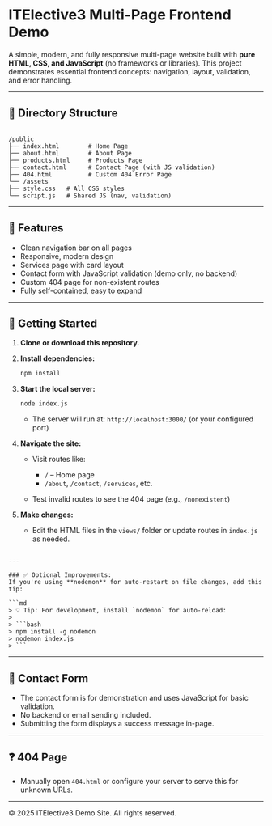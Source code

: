 # ITElective3 Multi-Page Frontend Demo

A simple, modern, and fully responsive multi-page website built with **pure HTML, CSS, and JavaScript** (no frameworks or libraries). This project demonstrates essential frontend concepts: navigation, layout, validation, and error handling.

---

## 📁 **Directory Structure**

```

/public
├── index.html        # Home Page
├── about.html        # About Page
├── products.html     # Products Page
├── contact.html      # Contact Page (with JS validation)
├── 404.html          # Custom 404 Error Page
└── /assets
├── style.css   # All CSS styles
└── script.js   # Shared JS (nav, validation)

````

---

## 🌟 **Features**

- Clean navigation bar on all pages
- Responsive, modern design
- Services page with card layout
- Contact form with JavaScript validation (demo only, no backend)
- Custom 404 page for non-existent routes
- Fully self-contained, easy to expand

---

## 🚀 **Getting Started**

1. **Clone or download this repository.**

2. **Install dependencies:**

   ```bash
   npm install
   ```

3. **Start the local server:**

   ```bash
   node index.js
   ```

   * The server will run at: `http://localhost:3000/` (or your configured port)

4. **Navigate the site:**

   * Visit routes like:

     * `/` – Home page
     * `/about`, `/contact`, `/services`, etc.
   * Test invalid routes to see the 404 page (e.g., `/nonexistent`)

5. **Make changes:**

   * Edit the HTML files in the `views/` folder or update routes in `index.js` as needed.

````

---

### ✅ Optional Improvements:
If you're using **nodemon** for auto-restart on file changes, add this tip:

```md
> 💡 Tip: For development, install `nodemon` for auto-reload:
> 
> ```bash
> npm install -g nodemon
> nodemon index.js
> ```
````
---

## 📝 **Contact Form**

- The contact form is for demonstration and uses JavaScript for basic validation.
- No backend or email sending included.
- Submitting the form displays a success message in-page.

---

## ❓ **404 Page**

- Manually open `404.html` or configure your server to serve this for unknown URLs.

---


&copy; 2025 ITElective3 Demo Site. All rights reserved.
